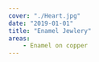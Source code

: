 ```yaml
---
cover: "./Heart.jpg"
date: "2019-01-01"
title: "Enamel Jewlery"
areas:
    - Enamel on copper
---
```


